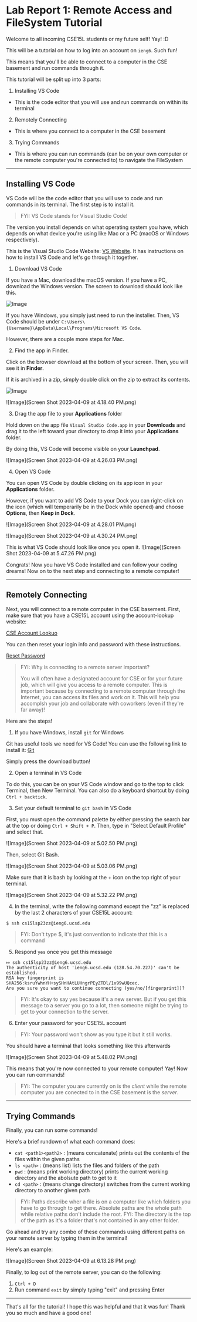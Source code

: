 # Lab Report 1: Remote Access and FileSystem Tutorial
Welcome to all incoming CSE15L students or my future self! Yay! :D

This will be a tutorial on how to log into an account on `ieng6`. Such fun!

This means that you'll be able to connect to a computer in the CSE basement and run commands through it.

This tutorial will be split up into 3 parts:
1. Installing VS Code

* This is the code editor that you will use and run commands on within its terminal
2. Remotely Connecting

* This is where you connect to a computer in the CSE basement
3. Trying Commands


* This is where you can run commands (can be on your own computer or the remote computer you're connected to) to navigate the FileSystem

---
## Installing VS Code
VS Code will be the code editor that you will use to code and run commands in its terminal. The first step is to install it.
> FYI: VS Code stands for Visual Studio Code!

The version you install depends on what operating system you have, which depends on what device you're using like Mac or a PC (macOS or Windows respectively).

This is the Visual Studio Code Website: [VS Website](https://code.visualstudio.com/). It has instructions on how to install VS Code and let's go through it together.

1. Download VS Code

If you have a Mac, download the macOS version. If you have a PC, download the Windows version. The screen to download should look like this. 

![Image](Screen%20Shot%202023-04-09%20at%204.11.09%20PM.png)

If you have Windows, you simply just need to run the installer. Then, VS Code should be under `C:\Users\{Username}\AppData\Local\Programs\Microsoft VS Code`.

However, there are a couple more steps for Mac. 


2. Find the app in Finder.

Click on the browser download at the bottom of your screen. Then, you will see it in **Finder**.

If it is archived in a zip, simply double click on the zip to extract its contents. 

![Image](Screen&nbsp;Shot&nbsp;2023-04-09&nbsp;at&nbsp;4.16.29&nbsp;PM.png)

![Image](Screen Shot 2023-04-09 at 4.18.40 PM.png)


3. Drag the app file to your **Applications** folder

Hold down on the app file `Visual Studio Code.app` in your **Downloads** and drag it to the left toward your directory to drop it into your **Applications** folder. 

By doing this, VS Code will become visible on your **Launchpad**.

![Image](Screen Shot 2023-04-09 at 4.26.03 PM.png)


4. Open VS Code

You can open VS Code by double clicking on its app icon in your **Applications** folder.

However, if you want to add VS Code to your Dock you can right-click on the icon (which will temperarily be in the Dock while opened) and choose **Options**, then **Keep in Dock**.

![Image](Screen Shot 2023-04-09 at 4.28.01 PM.png)

![Image](Screen Shot 2023-04-09 at 4.30.24 PM.png)


This is what VS Code should look like once you open it. 
![Image](Screen Shot 2023-04-09 at 5.47.26 PM.png)


Congrats! Now you have VS Code installed and can follow your coding dreams! Now on to the next step and connecting to a remote computer!

---
## Remotely Connecting
Next, you will connect to a remote computer in the CSE basement. First, make sure that you have a CSE15L account using the account-lookup website:

[CSE Account Lookuo](https://sdacs.ucsd.edu/~icc/index.php)

You can then reset your login info and password with these instructions.

[Reset Password](https://drive.google.com/file/d/17IDZn8Qq7Q0RkYMxdiIR0o6HJ3B5YqSW/view?usp=share_link)


> FYI: Why is connecting to a remote server important?
> 
> You will often have a designated account for CSE or for your future job, which will give you access to a remote computer. This is important because by connecting to a remote computer through the Internet, you can access its files and work on it. This will help you accomplsh your job and collaborate with coworkers (even if they're far away)! 

Here are the steps!

1. If you have Windows, install `git` for Windows

Git has useful tools we need for VS Code! You can use the following link to install it: [Git](https://gitforwindows.org/)

Simply press the download button!


2. Open a terminal in VS Code

To do this, you can be on your VS Code window and go to the top to click Terminal, then New Terminal. You can also do a keyboard shortcut by doing `Ctrl + backtick`.


3. Set your default terminal to `git bash` in VS Code

First, you must open the command palette by either pressing the search bar at the top or doing `Ctrl + Shift + P`. Then, type in "Select Default Profile" and select that.

![Image](Screen Shot 2023-04-09 at 5.02.50 PM.png)

Then, select Git Bash.

![Image](Screen Shot 2023-04-09 at 5.03.06 PM.png)

Make sure that it is bash by looking at the + icon on the top right of your terminal.

![Image](Screen Shot 2023-04-09 at 5.32.22 PM.png)


4. In the terminal, write the following command except the "zz" is replaced by the last 2 characters of your CSE15L account:

`$ ssh cs15lsp23zz@ieng6.ucsd.edu`

> FYI: Don't type $, it's just convention to indicate that this is a command

5. Respond `yes` once you get this message

```
⤇ ssh cs15lsp23zz@ieng6.ucsd.edu
The authenticity of host 'ieng6.ucsd.edu (128.54.70.227)' can't be established.
RSA key fingerprint is SHA256:ksruYwhnYH+sySHnHAtLUHngrPEyZTDl/1x99wUQcec.
Are you sure you want to continue connecting (yes/no/[fingerprint])?
```

> FYI: It's okay to say yes because it's a new server. But if you get this message to a server you go to a lot, then someone might be trying to get to your connection to the server.

6. Enter your password for your CSE15L account

> FYI: Your password won't show as you type it but it still works. 

You should have a terminal that looks something like this afterwards

![Image](Screen Shot 2023-04-09 at 5.48.02 PM.png)

This means that you're now connected to your remote computer! Yay! Now you can run commands!

> FYI: The computer you are currently on is the *client* while the remote computer you are conected to in the CSE basement is the *server*.
---
## Trying Commands
Finally, you can run some commands!

Here's a brief rundown of what each command does:

* `cat <path1><path2>` : (means concatenate) prints out the contents of the files within the given paths
* `ls <path>` : (means list) lists the files and folders of the path
* `pwd` : (means print working directory) prints the current working directory and the abolsute path to get to it
* `cd <path>` : (means change directory) switches from the current working directory to another given path

> FYI: Paths describe wher a file is on a computer like which folders you have to go through to get there. Absolute paths are the whole path while relative paths don't include the root.
> FYI: The directory is the top of the path as it's a folder that's not contained in any other folder. 

Go ahead and try any combo of these commands using different paths on your remote server by typing them in the terminal!

Here's an example:

![Image](Screen Shot 2023-04-09 at 6.13.28 PM.png)

Finally, to log out of the remote server, you can do the following:
1. `Ctrl + D`
2. Run command `exit` by simply typing "exit" and pressing Enter

---

That's all for the tutorial! I hope this was helpful and that it was fun! Thank you so much and have a good one!


